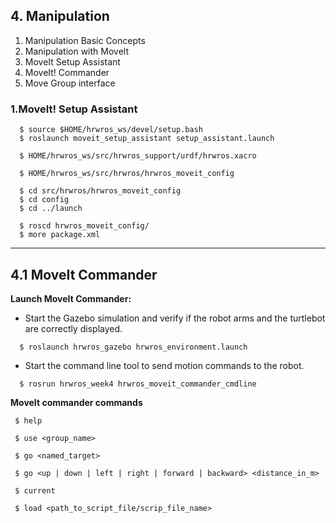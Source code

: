 ## 4. Manipulation

1. Manipulation Basic Concepts
2. Manipulation with Movelt
3. MoveIt Setup Assistant
4. MoveIt! Commander
5. Move Group interface

###  1.MoveIt! Setup Assistant
```
  $ source $HOME/hrwros_ws/devel/setup.bash
  $ roslaunch moveit_setup_assistant setup_assistant.launch
```
```
  $ HOME/hrwros_ws/src/hrwros_support/urdf/hrwros.xacro

  $ HOME/hrwros_ws/src/hrwros/hrwros_moveit_config
```
```
  $ cd src/hrwros/hrwros_moveit_config
  $ cd config
  $ cd ../launch
```
```
  $ roscd hrwros_moveit_config/
  $ more package.xml
```
-------------------------------------------------------------------------

## 4.1  MoveIt Commander

 **Launch MoveIt Commander:** 

 * Start the Gazebo simulation and verify if the robot arms and the turtlebot are correctly displayed.
```
  $ roslaunch hrwros_gazebo hrwros_environment.launch
```

 * Start the command line tool to send motion commands to the robot.
```
  $ rosrun hrwros_week4 hrwros_moveit_commander_cmdline
```

 **MoveIt commander commands** 
 ```
  $ help

  $ use <group_name>
  
  $ go <named_target>
  
  $ go <up | down | left | right | forward | backward> <distance_in_m>

  $ current

  $ load <path_to_script_file/scrip_file_name>
```
